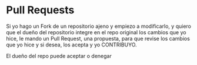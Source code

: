 # Pull Requests
Si yo hago un Fork de un repositorio ajeno y empiezo a modificarlo, y quiero que el dueño del repositorio integre en el repo original los cambios que yo hice, le mando un Pull Request, una propuesta, para que revise los cambios que yo hice y si desea, los acepta y yo CONTRIBUYO.

El dueño del repo puede aceptar o denegar